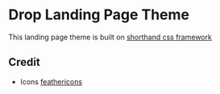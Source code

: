 # Drop Landing Page Theme

This landing page theme is built on [shorthand css framework](https://github.com/shorthandcss/shorthand)

## Credit

* Icons [feathericons](https://feathericons.com)

